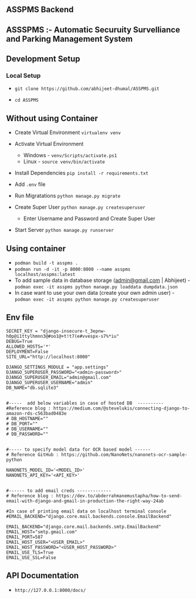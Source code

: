 ## ASSPMS Backend
## ASSSPMS :- Automatic Securuity Survelliance and Parking Management System
## Development Setup

### Local Setup

- `git clone https://github.com/abhijeet-dhumal/ASSPMS.git`

- `cd ASSPMS`

## Without using Container

- Create Virtual Environment `virtualenv venv`

- Activate Virtual Environment 
    - Windows - `venv/Scripts/activate.ps1`
    - Linux - `source venv/bin/activate`

- Install Dependencies `pip install -r requirements.txt`

- Add `.env` file

- Run Migratations `python manage.py migrate`

- Create Super User `python manage.py createsuperuser`
    - Enter Username and Password and Create Super User

- Start Server `python manage.py runserver`

## Using container

- `podman build -t asspms .  `
- `podman run -d -it -p 8000:8000 --name asspms localhost/asspms:latest`
- To add sample data in database storage (admin@gmail.com | Abhijeet) - `podman exec -it asspms python manage.py loaddata dumpdata.json`
- In case want to use your own data (create your own admin user) - `podman exec -it asspms python manage.py createsuperuser`



## Env file
```
SECRET_KEY = "django-insecure-t_3epnw-h0p@i1ttylhmnn3@#oo1@+t!t7(e#vvespx-s7%*iu"
DEBUG=True
ALLOWED_HOSTS='*'
DEPLOYMENT=False
SITE_URL="http://localhost:8000"

DJANGO_SETTINGS_MODULE = "app.settings"
DJANGO_SUPERUSER_PASSWORD="<admin-password>"
DJANGO_SUPERUSER_EMAIL="admin@gmail.com"
DJANGO_SUPERUSER_USERNAME="admin"
DB_NAME="db.sqlite3"

 
#-----  add below variables in case of hosted DB  ----------
#Reference blog : https://medium.com/@stevelukis/connecting-django-to-amazon-rds-c563bad0483e
# DB_HOSTNAME=""
# DB_PORT=""
# DB_USERNAME=""
# DB_PASSWORD=""


#----- to specify model data for OCR based model ------
# Reference GitHub : https://github.com/NanoNets/nanonets-ocr-sample-python

NANONETS_MODEL_ID='<MODEL_ID>'
NANONETS_API_KEY='<API_KEY>'


#------ to add email creds -------------
# Reference blog : https://dev.to/abderrahmanemustapha/how-to-send-email-with-django-and-gmail-in-production-the-right-way-24ab

#In case of printing email data on localhost terminal console
#EMAIL_BACKEND="django.core.mail.backends.console.EmailBackend"

EMAIL_BACKEND="django.core.mail.backends.smtp.EmailBackend"
EMAIL_HOST="smtp.gmail.com"
EMAIL_PORT=587
EMAIL_HOST_USER="<USER_EMAIL>"
EMAIL_HOST_PASSWORD="<USER_HOST_PASSWORD>"
EMAIL_USE_TLS=True
EMAIL_USE_SSL=False
```

## API Documentation
- `http://127.0.0.1:8000/docs/`